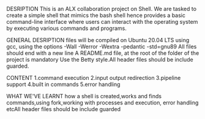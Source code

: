DESRIPTION
This is an ALX collaboration project on Shell. We are tasked to create a simple shell that mimics the bash shell hence provides a basic command-line interface where users can interact with the operating system by executing various commands and programs.

GENERAL DESRIPTION
files will be compiled on Ubuntu 20.04 LTS using gcc, using the options -Wall -Werror -Wextra -pedantic -std=gnu89  All files should end with a new line A README.md file, at the root of the folder of the project is mandatory Use the Betty style.All header files should be include guarded.

CONTENT
1.command execution
2.input output redirection
3.pipeline support
4.built in commands
5.error handling

WHAT WE'VE LEARNT
how a shell is created,works and finds commands,using fork,working with processes and execution, error handling etcAll header files should be include guarded 
